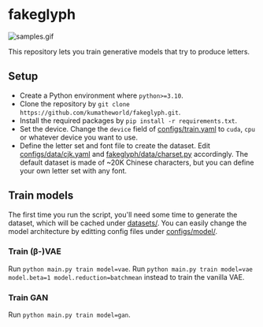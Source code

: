 # fakeglyph
![samples.gif](https://github.com/kumatheworld/fakeglyph/assets/14884102/5efcf9a5-4102-478c-84e1-8fc162bec663)

This repository lets you train generative models that try to produce letters.

## Setup

* Create a Python environment where `python>=3.10`.
* Clone the repository by `git clone https://github.com/kumatheworld/fakeglyph.git`.
* Install the required packages by `pip install -r requirements.txt`.
* Set the device. Change the `device` field of [configs/train.yaml](configs/train.yaml) to `cuda`, `cpu` or whatever device you want to use.
* Define the letter set and font file to create the dataset. Edit [configs/data/cjk.yaml](configs/data/cjk.yaml) and [fakeglyph/data/charset.py](fakeglyph/data/charset.py) accordingly. The default dataset is made of ~20K Chinese characters, but you can define your own letter set with any font.

## Train models

The first time you run the script, you'll need some time to generate the dataset, which will be cached under [datasets/](datasets/). You can easily change the model architecture by editting config files under [configs/model/](configs/model/).

### Train (β-)VAE

Run `python main.py train model=vae`. Run `python main.py train model=vae model.beta=1 model.reduction=batchmean` instead to train the vanilla VAE.

### Train GAN

Run `python main.py train model=gan`.
